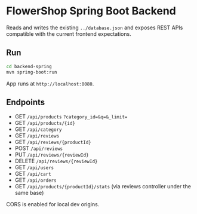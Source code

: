 # FlowerShop Spring Boot Backend

Reads and writes the existing `../database.json` and exposes REST APIs compatible with the current frontend expectations.

## Run

```bash
cd backend-spring
mvn spring-boot:run
```

App runs at `http://localhost:8080`.

## Endpoints

- GET `/api/products` `?category_id=&q=&_limit=`
- GET `/api/products/{id}`
- GET `/api/category`
- GET `/api/reviews`
- GET `/api/reviews/{productId}`
- POST `/api/reviews`
- PUT `/api/reviews/{reviewId}`
- DELETE `/api/reviews/{reviewId}`
- GET `/api/users`
- GET `/api/cart`
- GET `/api/orders`
- GET `/api/products/{productId}/stats` (via reviews controller under the same base)

CORS is enabled for local dev origins.
